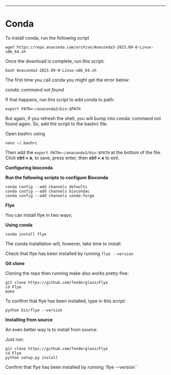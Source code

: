 
-------------------------------------------------------------
**Conda**
========
To install conda, run the following script

`wget https://repo.anaconda.com/archive/Anaconda3-2023.09-0-Linux-x86_64.sh`

Once the download is complete, run this script:

`bash Anaconda3-2023.09-0-Linux-x86_64.sh`

The first time you call conda you might get the error below:

_conda: command not found_

If that happens, run this script to add conda to path:

`export PATH=~/anaconda3/bin:$PATH`

But again, if you refresh the shell, you will bump into conda: command not found again. So, add the script to the bashrc file.

Open bashrc using 

`nano ~/.bashrc`

Then add the `export PATH=~/anaconda3/bin:$PATH` at the bottom of the file. Click **ctrl + o**, to save, press enter, then **ctrl + x** to exit. 

**Configuring bioconda**

**Run the following scripts to configure Bioconda**
```
conda config --add channels defaults
conda config --add channels biocondac
conda config --add channels conda-forge
```
**Flye**

You can install flye in two ways;

**Using conda**

`conda install flye`

The conda installation will, however, take time to install. 

Check that flye has been installed by running `flye --version`

**Git clone**

Cloning the repo then running make also works pretty fine:
```
git clone https://github.com/fenderglass/Flye
cd Flye
make
```
To confirm that flye has been installed, type in this script:

`python bin/flye --version`

**Installing from source**

An even better way is to install from source:

Just run:

```
git clone https://github.com/fenderglass/Flye
cd Flye
python setup.py install
```
Confirm that flye has been installed by running `flye --version``

